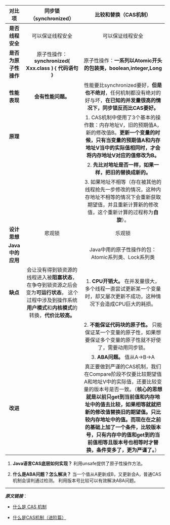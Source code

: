 | **对比项** | 同步锁（synchronized） | 比较和替换（CAS机制） |
| :---: | :---: | :---: |
| **是否线程安全** | 可以保证线程安全 | 可以保证线程安全 |
| **是否为原子性操作** | 原子性操作：**synchronized\( Xxx.class \) { 代码语句 }** | 原子性操作：**一系列以Atomic开头的包装类，boolean,integer,Long** |
| **性能表现** | **会有性能问题。** | 性能要比synchronized要好，**但是也不绝对**，任何机制都没有绝对的好与坏，**在已知的并发量很高的情况下，同步锁反而比CAS要好。** |
| **原理** |  | 1. CAS机制中使用了3个基本的操作数：内存地址V，旧的预期值A，新的修改值B。**更新一个变量的时候，只有当变量的预期值A和内存地址V当中的实际值相同时，才会将内存地址V对应的值修改为B。** |
|  |  | 2. **先比对地址是否一样，如果一样，把旧的替换成新的。** |
|  |  | 3. 如果地址不相等（存在被其他的线程抢先一步修改的情况，这种内存地址不相等的情况下会重新获取期望值，并且重新计算新的修改值，这个重新计算的过程称为**自旋**）。 |
| **设计思想** | 悲观锁 | 乐观锁 |
| **Java中的应用** |  | Java中用的原子性操作的包：Atomic系列类、Lock系列类 |
| **缺点** | 会让没有得到锁资源的线程进入被**阻塞状态**，在争夺到锁资源之后会变为**可运行状态**， 这个过程中涉及到操作系统**用户模式**和**内核模式**的转换，**代价比较高。** | 1. **CPU开销大。** 在并发量很大，多个线程一直尝试更新某一个变量时，却又屡次更新不成功，这种情况下会造成CPU巨大的耗损。 |
|  |  | 2. **不能保证代码块的原子性。** 只能保证某一个变量的原子性，如果想要保证多个变量的原子性就不好使了，需要动用同步锁。 |
|  |  | 3. **ABA问题。** 值从A-&gt;B-&gt;A |
| **改进** |  | 真正要做到严谨的CAS机制，我们在Compare阶段不仅要比较期望值A和地址V中的实际值，还要比较变量的版本号是否一致。（**核心的思想就是以前只get到当前值和内存地址中的值去比较，如果相等就就把新的修改值替换旧的期望值。只比较内存地址中的值。而现在在之前的基础上加了一个条件，比较版本号，只有内存中的值和get到的当前值相等且版本号也相等时才替换，条件变多了，更为严谨了。**） |

1. **Java语言CAS底层如何实现？**
利用unsafe提供了原子性操作方法。

2. **什么是ABA问题？怎么解决？**
当一个值从A更新成B，又更新会A，普通CAS机制会误判通过检测。
利用版本号比较可以有效解决ABA问题。

----

_**原文链接**_：

* [什么是 CAS 机制](https://mp.weixin.qq.com/s?__biz=MzIxMjE5MTE1Nw==&mid=2653192625&idx=1&sn=cbabbd806e4874e8793332724ca9d454&chksm=8c99f36bbbee7a7d169581dedbe09658d0b0edb62d2cbc9ba4c40f706cb678c7d8c768afb666&scene=21#wechat_redirect)

* [什么是CAS机制（进阶篇）](https://mp.weixin.qq.com/s/nRnQKhiSUrDKu3mz3vItWg)



